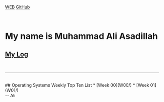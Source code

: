 ---
---

[WEB](https://cbkadal.github.io/os202/)
[GitHub](https://github.com/cbkadal/os202/)

<br>

# My name is Muhammad Ali Asadillah

## [My Log](TXT/mylog.txt)
<br>
<hr>
<br>
## Operating Systems Weekly Top Ten List
* [Week 00](W00/)
* [Week 01](W01/)
<br>
-- Ali
